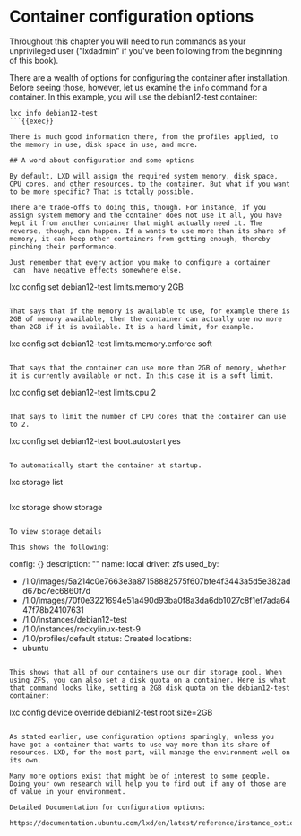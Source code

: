 # Container configuration options

Throughout this chapter you will need to run commands as your unprivileged user ("lxdadmin" if you've been following from the beginning of this book).

There are a wealth of options for configuring the container after installation. Before seeing those, however, let us examine the `info` command for a container. In this example, you will use the debian12-test container:

```
lxc info debian12-test
```{{exec}}

There is much good information there, from the profiles applied, to the memory in use, disk space in use, and more.

## A word about configuration and some options

By default, LXD will assign the required system memory, disk space, CPU cores, and other resources, to the container. But what if you want to be more specific? That is totally possible.

There are trade-offs to doing this, though. For instance, if you assign system memory and the container does not use it all, you have kept it from another container that might actually need it. The reverse, though, can happen. If a wants to use more than its share of memory, it can keep other containers from getting enough, thereby pinching their performance.

Just remember that every action you make to configure a container _can_ have negative effects somewhere else.

```
lxc config set debian12-test limits.memory 2GB
```{{exec}}

That says that if the memory is available to use, for example there is 2GB of memory available, then the container can actually use no more than 2GB if it is available. It is a hard limit, for example.

```
lxc config set debian12-test limits.memory.enforce soft
```{{exec}}

That says that the container can use more than 2GB of memory, whether it is currently available or not. In this case it is a soft limit.

```
lxc config set debian12-test limits.cpu 2
```{{exec}}

That says to limit the number of CPU cores that the container can use to 2.

```
lxc config set debian12-test boot.autostart yes
```{{exec}}

To automatically start the container at startup.

```
lxc storage list
```{{exec}}

```
lxc storage show storage
```{{exec}}

To view storage details

This shows the following:

```
config: {}
description: ""
name: local
driver: zfs
used_by:
- /1.0/images/5a214c0e7663e3a87158882575f607bfe4f3443a5d5e382add67bc7ec6860f7d
- /1.0/images/70f0e3221694e51a490d93ba0f8a3da6db1027c8f1ef7ada6447f78b24107631
- /1.0/instances/debian12-test
- /1.0/instances/rockylinux-test-9
- /1.0/profiles/default
status: Created
locations:
- ubuntu
```

This shows that all of our containers use our dir storage pool. When using ZFS, you can also set a disk quota on a container. Here is what that command looks like, setting a 2GB disk quota on the debian12-test container:

```
lxc config device override debian12-test root size=2GB
```{{exec}}

As stated earlier, use configuration options sparingly, unless you have got a container that wants to use way more than its share of resources. LXD, for the most part, will manage the environment well on its own.

Many more options exist that might be of interest to some people. Doing your own research will help you to find out if any of those are of value in your environment.

Detailed Documentation for configuration options:

https://documentation.ubuntu.com/lxd/en/latest/reference/instance_options/